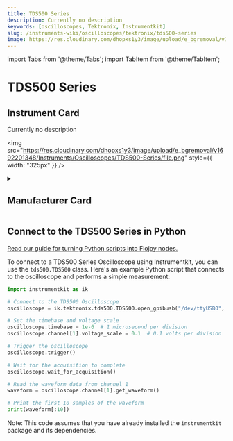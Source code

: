 ```yaml
---
title: TDS500 Series
description: Currently no description
keywords: [oscilloscopes, Tektronix, Instrumentkit]
slug: /instruments-wiki/oscilloscopes/tektronix/tds500-series
image: https://res.cloudinary.com/dhopxs1y3/image/upload/e_bgremoval/v1692201348/Instruments/Oscilloscopes/TDS500-Series/file.png
---
```


import Tabs from '@theme/Tabs';
import TabItem from '@theme/TabItem';

# TDS500 Series

## Instrument Card

<div className="flex">

<div>

Currently no description

</div>

<img src="https://res.cloudinary.com/dhopxs1y3/image/upload/e_bgremoval/v1692201348/Instruments/Oscilloscopes/TDS500-Series/file.png" style={{ width: "325px" }} />

</div>

<details>
<summary><h2>Manufacturer Card</h2></summary>

<img src="https://res.cloudinary.com/dhopxs1y3/image/upload/e_bgremoval/v1692125954/Instruments/Vendor%20Logos/Tektronix.png" style={{ width: "100%", objectFit: "cover" }} />

Tektronix, Inc., historically widely known as Tek, is an American company best known for manufacturing test and measurement devices such as [oscilloscopes](https://en.wikipedia.org/wiki/Oscilloscope), [logic analyzers](https://en.wikipedia.org/wiki/Logic_analyzer), and video and mobile test protocol equipment. <a href="https://www.tek.com/en">Website</a>.

<ul>
  <li>Headquarters: USA</li>
  <li>Yearly Revenue (millions, USD): 5800.0</li>
</ul>
</details>

## Connect to the TDS500 Series in Python

[Read our guide for turning Python scripts into Flojoy nodes.](https://docs.flojoy.ai/custom-nodes/creating-custom-node/)


<Tabs>
<TabItem value="Instrumentkit" label="Instrumentkit">

To connect to a TDS500 Series Oscilloscope using Instrumentkit, you can use the `tds500.TDS500` class. Here's an example Python script that connects to the oscilloscope and performs a simple measurement:

```python
import instrumentkit as ik

# Connect to the TDS500 Oscilloscope
oscilloscope = ik.tektronix.tds500.TDS500.open_gpibusb("/dev/ttyUSB0", 1)

# Set the timebase and voltage scale
oscilloscope.timebase = 1e-6  # 1 microsecond per division
oscilloscope.channel[1].voltage_scale = 0.1  # 0.1 volts per division

# Trigger the oscilloscope
oscilloscope.trigger()

# Wait for the acquisition to complete
oscilloscope.wait_for_acquisition()

# Read the waveform data from channel 1
waveform = oscilloscope.channel[1].get_waveform()

# Print the first 10 samples of the waveform
print(waveform[:10])
```

Note: This code assumes that you have already installed the `instrumentkit` package and its dependencies.

</TabItem>
</Tabs>